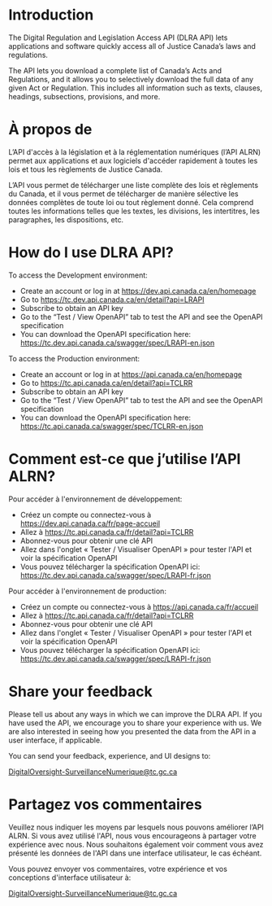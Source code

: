 # Introduction 
The Digital Regulation and Legislation Access API (DLRA API) lets applications and software quickly access all of Justice Canada’s laws and regulations.  

The API lets you download a complete list of Canada’s Acts and Regulations, and it allows you to selectively download the full data of any given Act or Regulation. This includes all information such as texts, clauses, headings, subsections, provisions, and more.

# À propos de
L’API d'accès à la législation et à la réglementation numériques (l’API ALRN) permet aux applications et aux logiciels d'accéder rapidement à toutes les lois et tous les règlements de Justice Canada. 

L’API vous permet de télécharger une liste complète des lois et règlements du Canada, et il vous permet de télécharger de manière sélective les données complètes de toute loi ou tout règlement donné. Cela comprend toutes les informations telles que les textes, les divisions, les intertitres, les paragraphes, les dispositions, etc. 

# How do I use DLRA API?
To access the Development environment: 

- Create an account or log in at https://dev.api.canada.ca/en/homepage  
- Go to https://tc.dev.api.canada.ca/en/detail?api=LRAPI 
- Subscribe to obtain an API key 
- Go to the “Test / View OpenAPI” tab to test the API and see the OpenAPI specification 
- You can download the OpenAPI specification here: https://tc.dev.api.canada.ca/swagger/spec/LRAPI-en.json  

To access the Production environment: 

- Create an account or log in at https://api.canada.ca/en/homepage  
- Go to https://tc.api.canada.ca/en/detail?api=TCLRR  
- Subscribe to obtain an API key 
- Go to the “Test / View OpenAPI” tab to test the API and see the OpenAPI specification 
- You can download the OpenAPI specification here: https://tc.api.canada.ca/swagger/spec/TCLRR-en.json  

# Comment est-ce que j’utilise l’API ALRN?  

Pour accéder à l'environnement de développement: 

- Créez un compte ou connectez-vous à https://dev.api.canada.ca/fr/page-accueil 
- Allez à https://tc.api.canada.ca/fr/detail?api=TCLRR  
- Abonnez-vous pour obtenir une clé API 
- Allez dans l'onglet « Tester / Visualiser OpenAPI » pour tester l'API et voir la spécification OpenAPI 
- Vous pouvez télécharger la spécification OpenAPI ici: https://tc.dev.api.canada.ca/swagger/spec/LRAPI-fr.json  

Pour accéder à l'environnement de production: 

- Créez un compte ou connectez-vous à https://api.canada.ca/fr/accueil 
- Allez à https://tc.api.canada.ca/fr/detail?api=TCLRR  
- Abonnez-vous pour obtenir une clé API 
- Allez dans l'onglet « Tester / Visualiser OpenAPI » pour tester l'API et voir la spécification OpenAPI 
- Vous pouvez télécharger la spécification OpenAPI ici: https://tc.dev.api.canada.ca/swagger/spec/LRAPI-fr.json  

# Share your feedback
Please tell us about any ways in which we can improve the DLRA API. If you have used the API, we encourage you to share your experience with us. We are also interested in seeing how you presented the data from the API in a user interface, if applicable. 

You can send your feedback, experience, and UI designs to: 

DigitalOversight-SurveillanceNumerique@tc.gc.ca 

# Partagez vos commentaires 

Veuillez nous indiquer les moyens par lesquels nous pouvons améliorer l’API ALRN. Si vous avez utilisé l'API, nous vous encourageons à partager votre expérience avec nous. Nous souhaitons également voir comment vous avez présenté les données de l'API dans une interface utilisateur, le cas échéant. 

Vous pouvez envoyer vos commentaires, votre expérience et vos conceptions d'interface utilisateur à: 

DigitalOversight-SurveillanceNumerique@tc.gc.ca 

